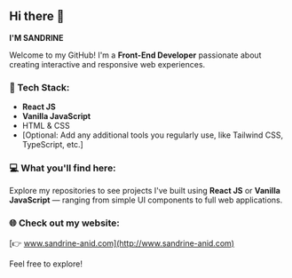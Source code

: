 ## Hi there 👋  
**I'M SANDRINE**

Welcome to my GitHub!
I'm a **Front-End Developer** passionate about creating interactive and responsive web experiences.

### 🚀 Tech Stack:

* **React JS**
* **Vanilla JavaScript**
* HTML & CSS
* \[Optional: Add any additional tools you regularly use, like Tailwind CSS, TypeScript, etc.]

### 💻 What you'll find here:

Explore my repositories to see projects I've built using **React JS** or **Vanilla JavaScript** — ranging from simple UI components to full web applications.

### 🌐 Check out my website:

[👉 www.sandrine-anid.com](http://www.sandrine-anid.com)

Feel free to explore!


